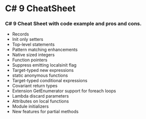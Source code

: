 # C# 9 CheatSheet
### C# 9 Cheat Sheet with code example and pros and cons.

*  Records
*  Init only setters
*  Top-level statements
*  Pattern matching enhancements
*  Native sized integers
*  Function pointers
*  Suppress emitting localsinit flag
*  Target-typed new expressions
*  static anonymous functions
*  Target-typed conditional expressions
*  Covariant return types
*  Extension GetEnumerator support for foreach loops
*  Lambda discard parameters
*  Attributes on local functions
*  Module initializers
*  New features for partial methods

